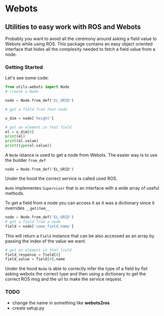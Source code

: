 # Webots 
## Utilities to easy work with ROS and Webots
Probably you want to avoid all the ceremony around asking a field value to Webots while using ROS. This package contains an easy object oriented interface that hides all the complexity needed to fetch a field value from a node.

### Getting Started
Let's see some code:

```python
from utils.webots import Node 
# create a Node

node = Node.from_def('EL_GRID')

# get a field from that node

x_dim = node['height']

# get an element in that field
el = x_dim[0]
print(el)
print(el.value)
print(type(el.value))
```
A `Node` istance is used to get a node from Webots. The easier way is to use the builder `from_def`

```
node = Node.from_def('EL_GRID')
```
Under the hood the correct service is called used ROS.

`Node` implementes `Supervisor` that is an interface with a wide array of useful methods.

To get a field from a node you
can access it as it was a dictionary since it overrides `__getitem__`
```python
node = Node.from_def('EL_GRID')
# get a field from a node
field = node['some_field_name'] 
```

This will return a `Field` instance that can be also accessed as an array by passing the index of the value we want.

```python
# get an element in that field
field_response = field[0]
field_value = field[0].name
```

Under the hood `Node` is able to correctly infer the type of a field by fist asking webots the
correct type and then using a dictionary to get the correct ROS msg and the url to make
the service request.

### TODO
- change the name in something like **webots2ros**
- create setup.py